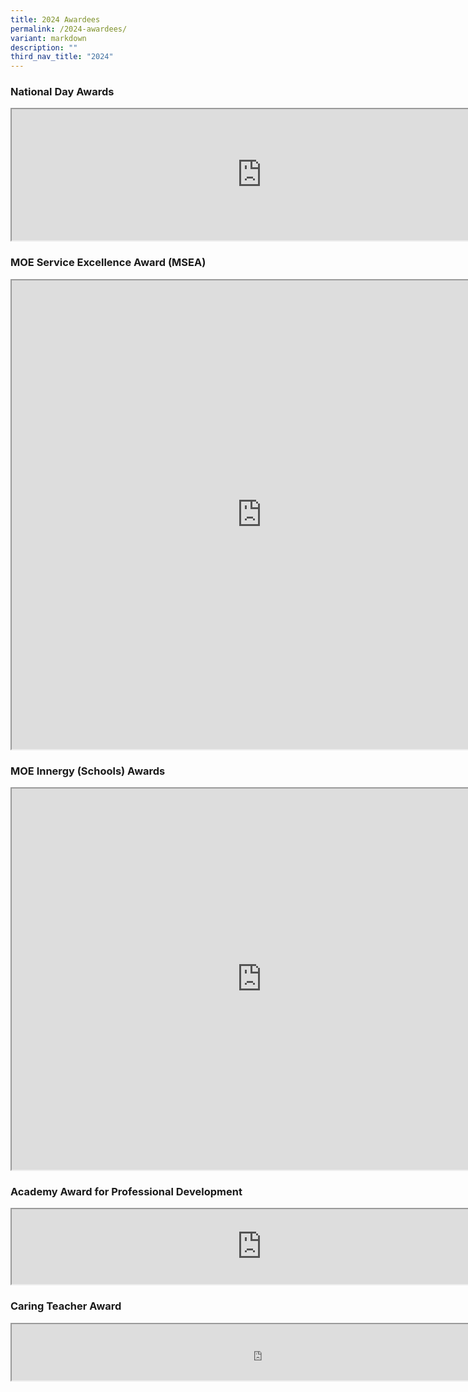 ```yaml
---
title: 2024 Awardees
permalink: /2024-awardees/
variant: markdown
description: ""
third_nav_title: "2024"
---
```

<h3>National Day Awards</h3>

<iframe src="https://docs.google.com/document/d/e/2PACX-1vRii4TriIQD_17L3jkivWAuTUcWdx_KgyKmVzpFm_zbDWgMw6buTGuZRwIPnjMAS3fO_gO2FpW1K5wh/pub?embedded=true" width="800px" height="210px" scrolling="no"></iframe>

<h3>MOE Service Excellence Award (MSEA)</h3>

<iframe src="https://docs.google.com/document/d/e/2PACX-1vQ8xFOd0zoRlECpPOVLvNRcijm0UTxo5oary12pSk5hJ701VwC744r_6kCJaElc31V7geWWbTsnVOgg/pub?embedded=true" width="800px" height="750px" scrolling="no"></iframe>

<h3>MOE Innergy (Schools) Awards</h3>

<iframe src="https://docs.google.com/document/d/e/2PACX-1vSYSz44o0y8UeznjHO7cc8qCtWixbjlCHjqGhzephOwhVUlvinrrpgdzl9XB6fhO2H1O7nMYB8R7Acq/pub?embedded=true" width="800px" height="610px" scrolling="no"></iframe>

<h3>Academy Award for Professional Development</h3>

<iframe src="https://docs.google.com/document/d/e/2PACX-1vRg_EBxvtNOr4sJlCSD-3Y6Jchwk-ylGprSuRwPrEhtPnVxe0N-k5kKCJernPv6ZV69i5uTiFd7R_Ef/pub?embedded=true" width="800px" height="120px" scrolling="no"></iframe>

<h3>Caring Teacher Award</h3>

<iframe src="https://docs.google.com/document/d/e/2PACX-1vR-IxqOD16WFvX0co2jX0ObYh3TTzA8Of_iaP6ghhcmbvzTsGObQ2VvBkjhEoCMrPq-WJkj0MNCz51-/pub?embedded=true" width="800px" height="90px" scrolling="no"></iframe>